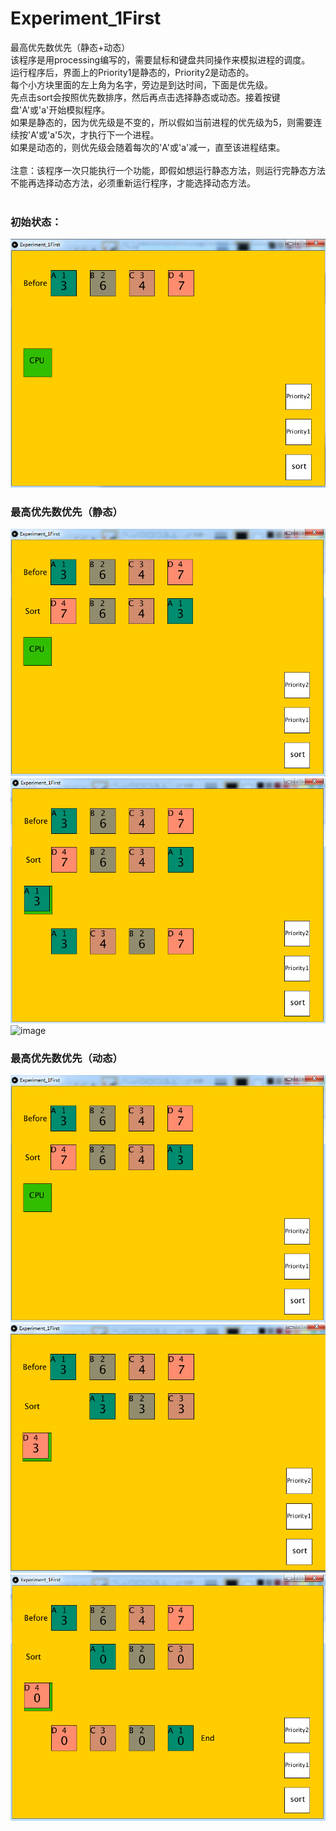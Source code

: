 # Experiment_1First
最高优先数优先（静态+动态）</br>
该程序是用processing编写的，需要鼠标和键盘共同操作来模拟进程的调度。</br>
运行程序后，界面上的Priority1是静态的，Priority2是动态的。</br>
每个小方块里面的左上角为名字，旁边是到达时间，下面是优先级。</br>
先点击sort会按照优先数排序，然后再点击选择静态或动态。接着按键盘'A'或'a'开始模拟程序。</br>
如果是静态的，因为优先级是不变的，所以假如当前进程的优先级为5，则需要连续按'A'或'a'5次，才执行下一个进程。</br>
如果是动态的，则优先级会随着每次的'A'或'a'减一，直至该进程结束。</br>
</br>
注意：该程序一次只能执行一个功能，即假如想运行静态方法，则运行完静态方法不能再选择动态方法，必须重新运行程序，才能选择动态方法。</br>
</br>
### 初始状态：
![image](http://github.com/1030514211/Experiment_1First/raw/master/image/1.png)</br>
### 最高优先数优先（静态）
![image](http://github.com/1030514211/Experiment_1First/raw/master/image/pri1_1.png)</br>
![image](http://github.com/1030514211/Experiment_1First/raw/master/image/pri1_2.png)</br>
![image](http://github.com/1030514211/Experiment_1First/raw/master/image/pri1_3.png)</br>
### 最高优先数优先（动态）
![image](http://github.com/1030514211/Experiment_1First/raw/master/image/pri2_1.png)</br>
![image](http://github.com/1030514211/Experiment_1First/raw/master/image/pri2_2.png)</br>
![image](http://github.com/1030514211/Experiment_1First/raw/master/image/pri2_3.png)</br>

